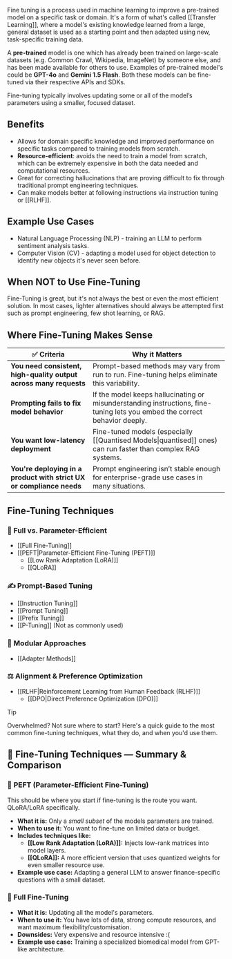 Fine tuning is a process used in machine learning to improve a pre-trained model on a specific task or domain. It's a form of what's called [[Transfer Learning]], where a model's existing knowledge learned from a large, general dataset is used as a starting point and then adapted using new, task-specific training data.

A **pre-trained** model is one which has already been trained on large-scale datasets (e.g. Common Crawl, Wikipedia, ImageNet) by someone else, and has been made available for others to use. Examples of pre-trained model's could be **GPT-4o** and **Gemini 1.5 Flash**. Both these models can be fine-tuned via their respective APIs and SDKs.

Fine-tuning typically involves updating some or all of the model’s parameters using a smaller, focused dataset.

## Benefits

- Allows for domain specific knowledge and improved performance on specific tasks compared to training models from scratch.
- **Resource-efficient**: avoids the need to train a model from scratch, which can be extremely expensive in both the data needed and computational resources.
- Great for correcting hallucinations that are proving difficult to fix through traditional prompt engineering techniques.
- Can make models better at following instructions via instruction tuning or [[RLHF]].

## Example Use Cases

- Natural Language Processing (NLP) - training an LLM to perform sentiment analysis tasks.
- Computer Vision (CV) - adapting a model used for object detection to identify new objects it's never seen before.

## When NOT to Use Fine-Tuning

Fine-Tuning is great, but it's not always the best or even the most efficient solution. In most cases, lighter alternatives should always be attempted first such as prompt engineering, few shot learning, or RAG.

## Where Fine-Tuning Makes Sense

| ✅ Criteria                                                          | Why it Matters                                                                                                             |
| -------------------------------------------------------------------- | -------------------------------------------------------------------------------------------------------------------------- |
| **You need consistent, high-quality output across many requests**    | Prompt-based methods may vary from run to run. Fine-tuning helps eliminate this variability.                               |
| **Prompting fails to fix model behavior**                            | If the model keeps hallucinating or misunderstanding instructions, fine-tuning lets you embed the correct behavior deeply. |
| **You want low-latency deployment**                                  | Fine-tuned models (especially [[Quantised Models\|quantised]] ones) can run faster than complex RAG systems.               |
| **You're deploying in a product with strict UX or compliance needs** | Prompt engineering isn’t stable enough for enterprise-grade use cases in many situations.                                  |

## Fine-Tuning Techniques

### 🧠 Full vs. Parameter-Efficient

- [[Full Fine-Tuning]]
- [[PEFT|Parameter-Efficient Fine-Tuning (PEFT)]]
  - [[Low Rank Adaptation (LoRA)]]
  - [[QLoRA]]

### ✍️ Prompt-Based Tuning

- [[Instruction Tuning]]
- [[Prompt Tuning]]
- [[Prefix Tuning]]
- [[P-Tuning]] (Not as commonly used)

### 🔌 Modular Approaches

- [[Adapter Methods]]

### ⚖️ Alignment & Preference Optimization

- [[RLHF|Reinforcement Learning from Human Feedback (RLHF)]]
  - [[DPO|Direct Preference Optimization (DPO)]]

> [!Tip]
> Overwhelmed? Not sure where to start? Here's a quick guide to the most common fine-tuning techniques, what they do, and when you'd use them.

## 🧩 Fine-Tuning Techniques — Summary & Comparison

### 🔹 **PEFT (Parameter-Efficient Fine-Tuning)**

This should be where you start if fine-tuning is the route you want. QLoRA/LoRA specifically.

- **What it is:** Only a _small subset_ of the models parameters are trained.
- **When to use it:** You want to fine-tune on limited data or budget.
- **Includes techniques like:**
	- **[[Low Rank Adaptation (LoRA)]]:** Injects low-rank matrices into model layers.
	- **[[QLoRA]]:** A more efficient version that uses quantized weights for even smaller resource use.
- **Example use case:** Adapting a general LLM to answer finance-specific questions with a small dataset.

### 🔹 Full Fine-Tuning

- **What it is:** Updating all the model's parameters.
- **When to use it:** You have lots of data, strong compute resources, and want maximum flexibility/customisation.
- **Downsides:** Very expensive and resource intensive :(
- **Example use case:** Training a specialized biomedical model from GPT-like architecture.

